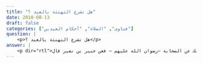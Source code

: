 ```yaml
---
title: "هل تشرع التهنئة بالعيد ؟"
date: 2010-08-13
draft: false
categories: ["فتاوى", "الصلاة", "أحكام العيدين"]
question: |
    <p>هل تشرع التهنئة بالعيد ؟</p>
answer: |
    <p dir="rtl">تشرع التهنئة بالعيد وهو مذهب جمهور العلماء ، ويشرع أن يقول : تقبل الله منا ومنك ، فقد ثبت ذلك عن الصحابة –رضوان الله عليهم – فعن جبير بن نفير قال : <strong>((كان أصحاب رسول الله صلى الله عليه وسلم إذا التقوا يوم العيد يقول بعضهم لبعض : تقبل الله منا ومنك ))</strong>( حسنه الحافظ ابن حجر في فتح الباري (2/446) ، وصححه الشيخ الألباني في تمام المنة ص (355)) <br>والله أعلم <br>ينظر : رد المحتار على الدر المختار (1/557) ، والفواكه الدواني (1/322) ، ونهاية المحتاج (2/391) ، ومغني المحتاج (1/316) ، والمغني (3/294) ، وكشاف القناع (2/60) .</p>
---
```


